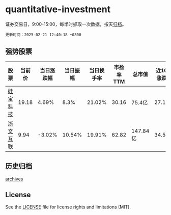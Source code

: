 # quantitative-investment

证券交易日，9:00-15:00，每半时抓取一次数据，按天[归档](archives)。

`更新时间：2025-02-21 12:40:18 +0800`

## 强势股票

|股票|当前价|当日涨跌幅|当日振幅|当日换手率|市盈率TTM|总市值|近10日涨跌幅|
|----|----|----|----|----|----|----|----|
|[硅宝科技](https://xueqiu.com/S/SZ300019)|19.18|4.69%|8.3%|21.02%|30.16|75.4亿|27.1%|
|[浙文互联](https://xueqiu.com/S/SH600986)|9.94|-3.02%|10.54%|19.91%|62.82|147.84亿|34.51%|

## 历史归档

[archives](archives)

## License

See the [LICENSE](LICENSE) file for license rights and limitations (MIT).